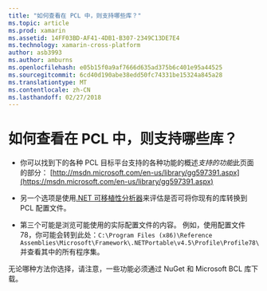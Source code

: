 ```yaml
---
title: "如何查看在 PCL 中，则支持哪些库？"
ms.topic: article
ms.prod: xamarin
ms.assetid: 14FF03BD-AF41-4DB1-B307-2349C13DE7E4
ms.technology: xamarin-cross-platform
author: asb3993
ms.author: amburns
ms.openlocfilehash: e05b15f0a9af7666d635ad375b6c401e95a44525
ms.sourcegitcommit: 6cd40d190abe38edd50fc74331be15324a845a28
ms.translationtype: MT
ms.contentlocale: zh-CN
ms.lasthandoff: 02/27/2018
---
```

# <a name="how-can-i-view-what-libraries-are-supported-in-a-pcl"></a>如何查看在 PCL 中，则支持哪些库？

- 你可以找到下的各种 PCL 目标平台支持的各种功能的概述*支持的功能*此页面的部分： [http://msdn.microsoft.com/en-us/library/gg597391.aspx](https://msdn.microsoft.com/en-us/library/gg597391.aspx)

- 另一个选项是使用[.NET 可移植性分析器](https://visualstudiogallery.msdn.microsoft.com/1177943e-cfb7-4822-a8a6-e56c7905292b)来评估是否可将你现有的库转换到 PCL 配置文件。

- 第三个可能是浏览可能使用的实际配置文件的内容。 例如，使用配置文件 78，你可能会转到此处：`C:\Program Files (x86)\Reference Assemblies\Microsoft\Framework\.NETPortable\v4.5\Profile\Profile78\`并查看其中的所有程序集。

无论哪种方法你选择，请注意，一些功能必须通过 NuGet 和 Microsoft BCL 库下载。

